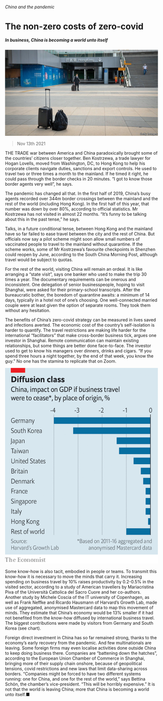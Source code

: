 ###### China and the pandemic

# The non-zero costs of zero-covid 

##### In business, China is becoming a world unto itself 

![image](images/20211113_wbp503.jpg) 

> Nov 13th 2021 

THE TRADE war between America and China paradoxically brought some of the countries’ citizens closer together. Ben Kostrzewa, a trade lawyer for Hogan Lovells, moved from Washington, DC, to Hong Kong to help his corporate clients navigate duties, sanctions and export controls. He used to travel two or three times a month to the mainland. If he timed it right, he could pass through the border checks in 20 minutes. “I got to know those border agents very well”, he says.

The pandemic has changed all that. In the first half of 2019, China’s busy agents recorded over 344m border crossings between the mainland and the rest of the world (including Hong Kong). In the first half of this year, that number was down by over 80%, according to official statistics. Mr Kostrzewa has not visited in almost 22 months. “It’s funny to be talking about this in the past tense,” he says.


Talks, in a future conditional tense, between Hong Kong and the mainland have so far failed to ease travel between the city and the rest of China. But officials now say a pilot scheme might soon allow small numbers of vaccinated people to travel to the mainland without quarantine. If the scheme works, some of Mr Kostrzewa’s favourite checkpoints in Shenzhen could reopen by June, according to the South China Morning Post, although travel would be subject to quotas.

For the rest of the world, visiting China will remain an ordeal. It is like arranging a “state visit”, says one banker who used to make the trip 30 times a year. The documentary requirements can be onerous and inconsistent. One delegation of senior businesspeople, hoping to visit Shanghai, were asked for their primary-school transcripts. After the bureaucratic bother, the boredom of quarantine awaits: a minimum of 14 days, typically in a hotel not of one’s choosing. One well-connected married couple were at least given the option of separate rooms. They took them without any hesitation.

The benefits of China’s zero-covid strategy can be measured in lives saved and infections averted. The economic cost of the country’s self-isolation is harder to quantify. The travel restrictions are making life harder for the international “facilitators” that make cross-border business tick, argues one investor in Shanghai. Remote communication can maintain existing relationships, but some things are better done face-to-face. The investor used to get to know his managers over dinners, drinks and cigars. “If you spend three hours a night together, by the end of that week, you know the guy.” No one has the stamina to replicate that on Zoom.

![image](images/20211113_WBC123.png) 


Some know-how is also tacit, embodied in people or teams. To transmit this know-how it is necessary to move the minds that carry it. Increasing spending on business travel by 10% raises productivity by 0.2-0.5% in the visited sector, according to a study of American travellers by Mariacristina Piva of the Università Cattolica del Sacro Cuore and her co-authors. Another study by Michele Coscia of the IT university of Copenhagen, as well as Frank Neffke and Ricardo Hausmann of Harvard’s Growth Lab, made use of aggregated, anonymised Mastercard data to map this movement of minds. They estimate that China’s economy would be 13% smaller if it had not benefited from the know-how diffused by international business travel. The biggest contributions were made by visitors from Germany and South Korea (see chart).

Foreign direct investment in China has so far remained strong, thanks to the economy’s early recovery from the pandemic. And few multinationals are leaving. Some foreign firms may even localise activities done outside China to keep doing business there. Companies are “battening down the hatches”, according to the European Union Chamber of Commerce in Shanghai, bringing more of their supply chain onshore, because of geopolitical tensions, covid restrictions and new laws that limit data-sharing across borders. “Companies might be forced to have two different systems running: one for China, and one for the rest of the world,” says Bettina Schön, the chamber’s vice-president. “This will be horribly expensive.” It is not that the world is leaving China; more that China is becoming a world unto itself.■


